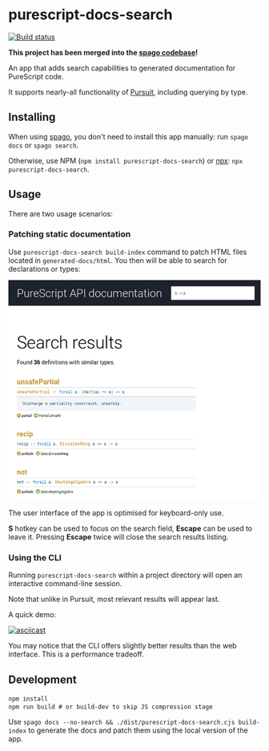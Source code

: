 # purescript-docs-search

[![Build status](https://github.com/purescript/purescript-docs-search/actions/workflows/build.yml/badge.svg)](https://github.com/purescript/purescript-docs-search/actions/workflows/build.yml)

**This project has been merged into the [spago codebase](https://github.com/purescript/spago/tree/master/docs-search)!**

An app that adds search capabilities to generated documentation for PureScript code.

It supports nearly-all functionality of [Pursuit](https://github.com/purescript/pursuit), including querying by type.

## Installing

When using [spago](https://github.com/spacchetti/spago), you don't need to install this app manually: run `spago docs` or `spago search`.

Otherwise, use NPM (`npm install purescript-docs-search`) or [npx](https://github.com/npm/npx): `npx purescript-docs-search`.

## Usage

There are two usage scenarios:

### Patching static documentation

Use `purescript-docs-search build-index` command to patch HTML files located in `generated-docs/html`. You then will be able to search for declarations or types:

![Preview](preview.png)

The user interface of the app is optimised for keyboard-only use.

**S** hotkey can be used to focus on the search field, **Escape** can be used to leave it. Pressing **Escape** twice will close the search results listing.

### Using the CLI

Running `purescript-docs-search` within a project directory will open an interactive command-line session.

Note that unlike in Pursuit, most relevant results will appear last.

A quick demo:

[![asciicast](https://asciinema.org/a/Hexie5JoWjlAqLqv2IgafIdb9.svg)](https://asciinema.org/a/Hexie5JoWjlAqLqv2IgafIdb9)

You may notice that the CLI offers slightly better results than the web interface. This is a performance tradeoff.

## Development

```
npm install
npm run build # or build-dev to skip JS compression stage
```

Use `spago docs --no-search && ./dist/purescript-docs-search.cjs build-index` to generate the docs and patch them using the local version of the app.

